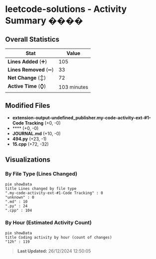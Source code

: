 # leetcode-solutions - Activity Summary ����

## Overall Statistics

| Stat                   | Value                                                             |
| ---------------------- | ----------------------------------------------------------------- |
| **Lines Added** (➕)   | 105                                          |
| **Lines Removed** (➖) | 33                                        |
| **Net Change** (↕)    | 72                |
| **Active Time** (⌚)   | 103 minutes |


## Modified Files
- **extension-output-undefined_publisher.my-code-activity-ext-#1-Code Tracking** (+0, -0)
- **** (+0, -0)
- **JOURNAL.md** (+10, -0)
- **494.py** (+23, -1)
- **15.cpp** (+72, -32)

## Visualizations

### By File Type (Lines Changed)

```mermaid
pie showData
title Lines changed by file type
".my-code-activity-ext-#1-Code Tracking" : 0
"unknown" : 0
".md" : 10
".py" : 24
".cpp" : 104
```

### By Hour (Estimated Activity Count)

```mermaid
pie showData
title Coding activity by hour (count of changes)
"12h" : 119
```


> **Last Updated:** 26/12/2024 12:50:05